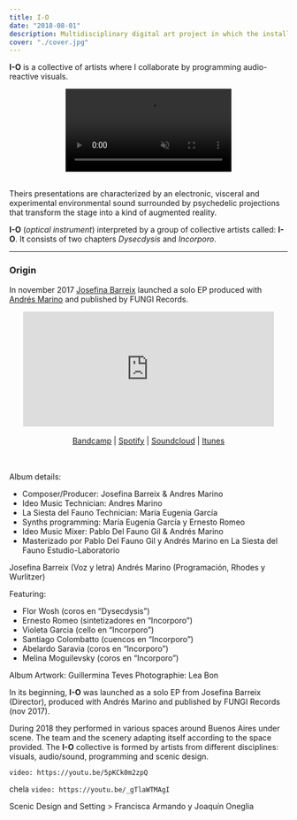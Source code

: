 ```yaml
---
title: I-O
date: "2018-08-01"
description: Multidisciplinary digital art project in which the installation scenery is exploited and the creation of a space intervened by the repercussions of the interaction between audio and visuals.
cover: "./cover.jpg"
---
```


**I-O** is a collective of artists where I collaborate by programming audio-reactive visuals.

<center>
  <video autoplay loop muted style="max-width:100%">
    <source src="./intro.webm" type="video/webm" />
    <source src="./intro.mp4" type="video/mp4" />
  </video>
</center>
<br>


Theirs presentations are characterized by an electronic, visceral and experimental environmental sound surrounded by psychedelic projections that transform the stage into a kind of augmented reality.

**I-O** (*optical instrument*)
 interpreted by a group of collective artists called: **I-O**. It consists of two chapters *Dysecdysis* and *Incorporo*.



---
### Origin

In november 2017 [Josefina Barreix]() launched a solo EP produced with [Andrés Marino]() and published by FUNGI Records.

<center>
<iframe style="border: 0; max-width: 700px;width: 90%; height: 208px;" src="https://bandcamp.com/EmbeddedPlayer/album=2520081075/size=large/bgcol=333333/linkcol=ffffff/artwork=small/transparent=true/" seamless></iframe>
</center>
<br>
<center><a href="https://fungirecords.bandcamp.com/album/instrumento-ptico">Bandcamp</a>
| <a href="https://open.spotify.com/album/3TxWEBQPKrpgCBArsjTbwU">Spotify</a>
| <a href="https://soundcloud.com/jsfnbrrx/sets/instrumento-optico">Soundcloud</a>
| <a href="https://itunes.apple.com/us/album/instrumento-%C3%B3ptico-single/1310744889">Itunes</a></center>
<br><br>



Album details:
* Composer/Producer: Josefina Barreix & Andres Marino
* Ideo Music Technician: Andres Marino
* La Siesta del Fauno Technician: María Eugenia García
* Synths programming: María Eugenia García y Ernesto Romeo
* Ideo Music Mixer: Pablo Del Fauno Gil & Andrés Marino
* Masterizado por Pablo Del Fauno Gil y Andrés Marino en La Siesta del Fauno Estudio-Laboratorio

Josefina Barreix (Voz y letra)
Andrés Marino (Programación, Rhodes y Wurlitzer)

Featuring:

* Flor Wosh (coros en “Dysecdysis”)
* Ernesto Romeo (sintetizadores en “Incorporo”)
* Violeta Garcia (cello en “Incorporo”)
* Santiago Colombatto (cuencos en “Incorporo”)
* Abelardo Saravia (coros en “Incorporo”)
* Melina Moguilevsky (coros en “Incorporo”)

Album Artwork: Guillermina Teves
Photographie: Lea Bon





In its beginning, **I-O** was launched as a solo EP from Josefina Barreix (Director), produced with Andrés Marino and published by FUNGI Records (nov 2017).

During 2018 they performed in various spaces around Buenos Aires under scene. The team and the scenery adapting itself according to the space provided. The **I-O** collective is formed by artists from different disciplines: visuals, audio/sound, programming and scenic design.



`video: https://youtu.be/5pKCk0m2zpQ`

chela
`video: https://youtu.be/_gTlaWTMAgI`


Scenic Design and Setting > Francisca Armando y Joaquín Oneglia
